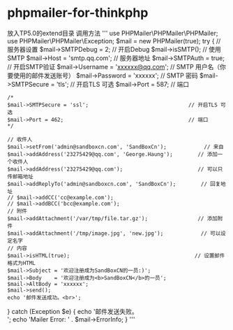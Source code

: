 # phpmailer-for-thinkphp

放入TP5.0的extend目录
调用方法
'''
use PHPMailer\PHPMailer\PHPMailer;
use PHPMailer\PHPMailer\Exception;
$mail = new PHPMailer(true);
try {
    // 服务器设置
    $mail->SMTPDebug = 2;                                    // 开启Debug
    $mail->isSMTP();                                        // 使用SMTP
    $mail->Host = 'smtp.qq.com';                        // 服务器地址
    $mail->SMTPAuth = true;                                    // 开启SMTP验证
    $mail->Username = 'xxxxxx@qq.com';                // SMTP 用户名（你要使用的邮件发送账号）
    $mail->Password = 'xxxxxx';                                // SMTP 密码
    $mail->SMTPSecure = 'tls';                                // 开启TLS 可选
    $mail->Port = 587;                                        // 端口
    
    /* 
    $mail->SMTPSecure = 'ssl';                                // 开启TLS 可选
    $mail->Port = 462;                                        // 端口
    */
    
    // 收件人
    $mail->setFrom('admin@sandboxcn.com', 'SandBoxCn');            // 来自
    $mail->addAddress('23275429@qq.com', 'George.Haung');        // 添加一个收件人
    $mail->addAddress('23275429@qq.com');                        // 可以只传邮箱地址
    $mail->addReplyTo('admin@sandboxcn.com', 'SandBoxCn');        // 回复地址
    // $mail->addCC('cc@example.com');
    // $mail->addBCC('bcc@example.com');
    // 附件
    $mail->addAttachment('/var/tmp/file.tar.gz');                // 添加附件
    $mail->addAttachment('/tmp/image.jpg', 'new.jpg');            // 可以设定名字
    // 内容
    $mail->isHTML(true);                                        // 设置邮件格式为HTML
    $mail->Subject = '欢迎注册成为SandBoxCN的一员:)';
    $mail->Body    = '欢迎注册成为<b>SandBoxCN</b>的一员';
    $mail->AltBody = 'xxxxxx';
    $mail->send();
    echo '邮件发送成功。<br>';
} catch (Exception $e) {
    echo '邮件发送失败。<br>';
    echo 'Mailer Error: ' . $mail->ErrorInfo;
}
'''
